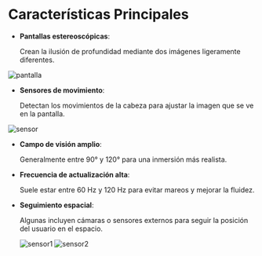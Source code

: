# Características Principales

- **Pantallas estereoscópicas**:

   Crean la ilusión de profundidad mediante dos imágenes ligeramente diferentes.

![pantalla](pantalla.jpg)

- **Sensores de movimiento**:

  Detectan los movimientos de la cabeza para ajustar la imagen que se ve en la pantalla.

![sensor](sensor.jpg)
  
- **Campo de visión amplio**:

   Generalmente entre 90° y 120° para una inmersión más realista.


- **Frecuencia de actualización alta**:

   Suele estar entre 60 Hz y 120 Hz para evitar mareos y mejorar la fluidez.


- **Seguimiento espacial**:

   Algunas incluyen cámaras o sensores externos para seguir la posición del usuario en el espacio.

  ![sensor1](sensor1.jpg) ![sensor2](sensor2.jpg)
